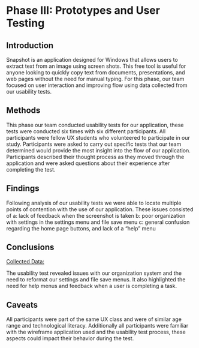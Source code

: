 # Phase III: Prototypes and User Testing

## Introduction

Snapshot is an application designed for Windows that allows users to extract text from an image using screen shots. This free tool is useful for anyone looking to quickly copy text from documents, presentations, and web pages without the need for manual typing. For this phase, our team focused on user interaction and improving flow using data collected from our usability tests.

## Methods

This phase our team conducted usability tests for our application, these tests were conducted six times with six different participants. All participants were fellow UX students who volunteered to participate in our study. Participants were asked to carry out specific tests that our team determined would provide the most insight into the flow of our application. Participants described their thought process as they moved through the application and were asked questions about their experience after completing the test.

## Findings

Following analysis of our usability tests we were able to locate multiple points of contention with the use of our application. These issues consisted of 
    a: lack of feedback when the screenshot is taken 
    b: poor organization with settings in the settings menu and file save menu 
    c: general confusion regarding the home page buttons, and lack of a “help” menu

## Conclusions

[Collected Data:](Data/)

The usability test revealed issues with our organization system and the need to reformat our settings and file save menus. It also highlighted the need for help menus and feedback when a user is completing a task. 

## Caveats

All participants were part of the same UX class and were of similar age range and technological literacy. Additionally all participants were familiar with the wireframe application used and the usability test process, these aspects could impact their behavior during the test.